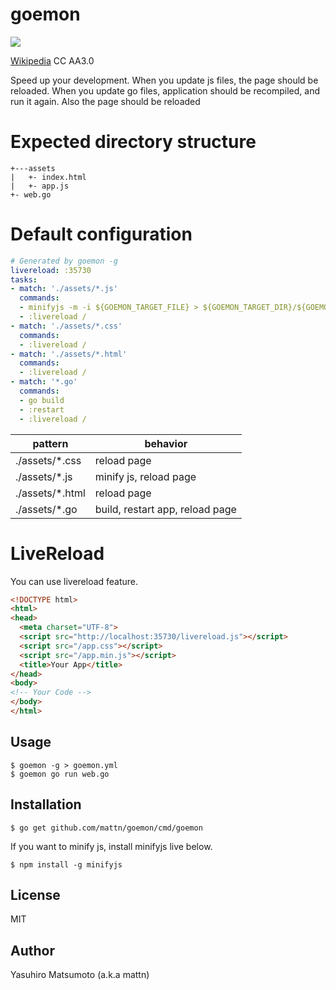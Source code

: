 # goemon

![](https://raw.githubusercontent.com/mattn/goemon/master/data/goemon.png)

[Wikipedia](http://en.wikipedia.org/wiki/Wikipedia:Text_of_Creative_Commons_Attribution-ShareAlike_3.0_Unported_License) CC AA3.0 

Speed up your development.
When you update js files, the page should be reloaded. When you update go files, application should be recompiled, and run it again. Also the page should be reloaded

# Expected directory structure

```
+---assets
|   +- index.html
|   +- app.js
+- web.go
```

# Default configuration

```yaml
# Generated by goemon -g
livereload: :35730
tasks:
- match: './assets/*.js'
  commands:
  - minifyjs -m -i ${GOEMON_TARGET_FILE} > ${GOEMON_TARGET_DIR}/${GOEMON_TARGET_NAME}.min.js
  - :livereload /
- match: './assets/*.css'
  commands:
  - :livereload /
- match: './assets/*.html'
  commands:
  - :livereload /
- match: '*.go'
  commands:
  - go build
  - :restart
  - :livereload /
```

|     pattern      |             behavior            |
|------------------|---------------------------------|
| ./assets/\*.css  | reload page                     |
| ./assets/\*.js   | minify js, reload page          |
| ./assets/\*.html | reload page                     |
| ./assets/\*.go   | build, restart app, reload page |

# LiveReload

You can use livereload feature.

```html
<!DOCTYPE html>
<html>
<head>
  <meta charset="UTF-8">
  <script src="http://localhost:35730/livereload.js"></script>
  <script src="/app.css"></script>
  <script src="/app.min.js"></script>
  <title>Your App</title>
</head>
<body>
<!-- Your Code -->  
</body>
</html>
```

## Usage

```
$ goemon -g > goemon.yml
$ goemon go run web.go
```

## Installation

```
$ go get github.com/mattn/goemon/cmd/goemon
```
If you want to minify js, install minifyjs live below.

```
$ npm install -g minifyjs
```

## License

MIT

## Author

Yasuhiro Matsumoto (a.k.a mattn)
